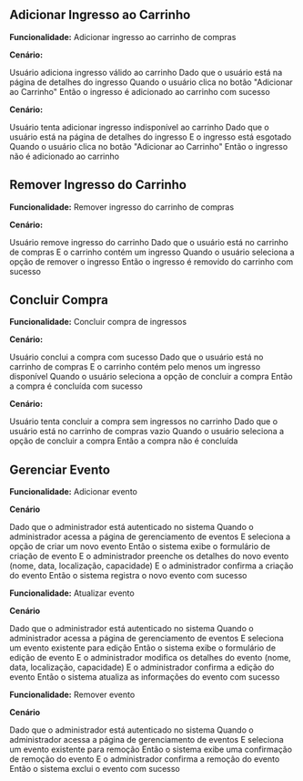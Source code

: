 ## Adicionar Ingresso ao Carrinho

**Funcionalidade:** Adicionar ingresso ao carrinho de compras

**Cenário:**

Usuário adiciona ingresso válido ao carrinho
Dado que o usuário está na página de detalhes do ingresso
Quando o usuário clica no botão "Adicionar ao Carrinho"
Então o ingresso é adicionado ao carrinho com sucesso

**Cenário:**

Usuário tenta adicionar ingresso indisponível ao carrinho
Dado que o usuário está na página de detalhes do ingresso
E o ingresso está esgotado
Quando o usuário clica no botão "Adicionar ao Carrinho"
Então o ingresso não é adicionado ao carrinho

## Remover Ingresso do Carrinho

**Funcionalidade:** Remover ingresso do carrinho de compras

**Cenário:**

Usuário remove ingresso do carrinho
Dado que o usuário está no carrinho de compras
E o carrinho contém um ingresso
Quando o usuário seleciona a opção de remover o ingresso
Então o ingresso é removido do carrinho com sucesso

## Concluir Compra

**Funcionalidade:** Concluir compra de ingressos

**Cenário:**

Usuário conclui a compra com sucesso
Dado que o usuário está no carrinho de compras
E o carrinho contém pelo menos um ingresso disponível
Quando o usuário seleciona a opção de concluir a compra
Então a compra é concluída com sucesso

**Cenário:**

Usuário tenta concluir a compra sem ingressos no carrinho
Dado que o usuário está no carrinho de compras vazio
Quando o usuário seleciona a opção de concluir a compra
Então a compra não é concluída

## Gerenciar Evento

**Funcionalidade:** Adicionar evento

**Cenário**

Dado que o administrador está autenticado no sistema
Quando o administrador acessa a página de gerenciamento de eventos
E seleciona a opção de criar um novo evento
Então o sistema exibe o formulário de criação de evento
E o administrador preenche os detalhes do novo evento (nome, data, localização, capacidade)
E o administrador confirma a criação do evento
Então o sistema registra o novo evento com sucesso

**Funcionalidade:** Atualizar evento

**Cenário**

Dado que o administrador está autenticado no sistema
Quando o administrador acessa a página de gerenciamento de eventos
E seleciona um evento existente para edição
Então o sistema exibe o formulário de edição de evento
E o administrador modifica os detalhes do evento (nome, data, localização, capacidade)
E o administrador confirma a edição do evento
Então o sistema atualiza as informações do evento com sucesso

**Funcionalidade:** Remover evento

**Cenário**

Dado que o administrador está autenticado no sistema
Quando o administrador acessa a página de gerenciamento de eventos
E seleciona um evento existente para remoção
Então o sistema exibe uma confirmação de remoção do evento
E o administrador confirma a remoção do evento
Então o sistema exclui o evento com sucesso
